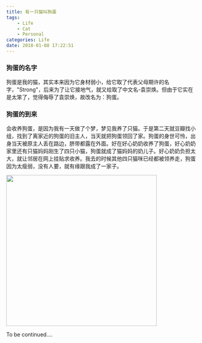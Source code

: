 ```yaml
---
title: 有一只猫叫狗蛋
tags:
    - Life
    - Cat
    - Personal
categories: Life
date: 2018-01-08 17:22:51
---
```


### 狗蛋的名字

狗蛋是我的猫，其实本来因为它身材弱小，给它取了代表父母期许的名字，"Strong"，后来为了让它接地气，就又给取了中文名-袁崇焕。但由于它实在是太笨了，觉得侮辱了袁崇焕，故改名为：狗蛋。

### 狗蛋的到来

会收养狗蛋，是因为我有一天做了个梦，梦见我养了只猫。于是第二天就豆瓣找小组，找到了离家近的狗蛋的旧主人，当天就把狗蛋领回了家。狗蛋的身世可怜，出身当天被原主人丢在路边，脐带都露在外面。好在好心奶奶收养了狗蛋，好心奶奶家里还有只猫妈妈刚生了四只小猫，狗蛋就成了猫妈妈的奶儿子。好心奶奶负担太大，就让邻居在网上挂贴求收养。我去的时候其他四只猫咪已经都被领养走，狗蛋因为太瘦弱，没有人要，就有缘跟我成了一家子。

<img src="https://s1.ax1x.com/2018/11/22/FPCUSI.jpg" width="400px">

To be continued....
